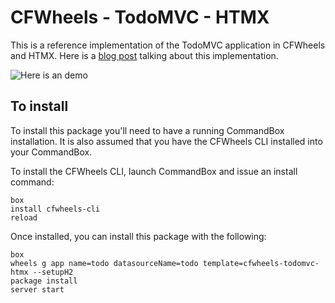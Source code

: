 # CFWheels - TodoMVC - HTMX

This is a reference implementation of the TodoMVC application in CFWheels and HTMX. Here is a [blog post](https://cfwheels.org/blog/todomvc-implementation-with-cfwheels-and-htmx/) talking about this implementation.

![Here is an demo](https://cfwheels.org/blog/wp-content/uploads/2022/03/cfwheels-todomvc-htmx.gif)


## To install

To install this package you'll need to have a running CommandBox installation. It is also assumed that you have the CFWheels CLI installed into your CommandBox. 

To install the CFWheels CLI, launch CommandBox and issue an install command:

```
box 
install cfwheels-cli
reload
```

Once installed, you can install this package with the following:

```
box
wheels g app name=todo datasourceName=todo template=cfwheels-todomvc-htmx --setupH2
package install
server start
```
